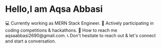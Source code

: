 <h1>Hello,I am Aqsa Abbasi</h1>
💻 Currently working as MERN Stack Engineer.  
🚀 Actively participating in coding competitions & hackathons.      
📩 How to reach me aqsaabbasi2690@gmail.com.  
📞 Don't hesitate to reach out & let's connect and start a conversation.
